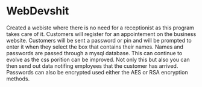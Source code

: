 # WebDevshit

Created a webiste where there is no need for a receptionist as this program takes care of it. Customers will register for an appointement on the business website. Customers will be sent a password or pin and will be prompted to enter it when they select the box that contains their names. Names and passwords are passed through a mysql database. This can continue to evolve as the css porition can be improved. Not only this but also you can then send out data notifing employees that the customer has arrived. Passwords can also be encrypted used either the AES or RSA encryption methods. 
